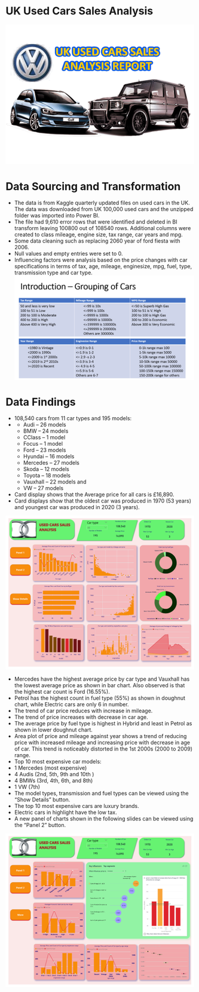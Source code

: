 # UK Used Cars Sales Analysis

![My Image](https://github.com/PaulaGweke/My-First-Data-Analysis-Repo/blob/main/100%2C000_UK_Used_Car_Sales_Analysis/ttilepage.gif)


# Data Sourcing and Transformation
* The data is from Kaggle quarterly updated files on used cars in the UK. The data was downloaded from UK 100,000 used cars and the unzipped folder was imported into Power BI. 
* The file had 9,610 error rows that were identified and deleted in BI transform leaving 100800 out of 108540 rows. Additional columns were created to class mileage, engine size, tax range, car years and mpg.
* Some data cleaning such as replacing 2060 year of ford fiesta with 2006.
* Null values and empty entries were set to 0.
* Influencing factors were analysis based on the price changes with car specifications in terms of tax, age, mileage, enginesize, mpg, fuel, type, transmission type and car type.
![image](https://github.com/PaulaGweke/My-First-Data-Analysis-Repo/blob/main/100%2C000_UK_Used_Car_Sales_Analysis/car_groups.png)

# Data Findings
* 108,540 cars from 11 car types and 195 models:
* * Audi – 26 models
  * BMW – 24 models
  * CClass – 1 model
  * Focus – 1 model
  * Ford – 23 models
  * Hyundai – 16 models
  * Mercedes – 27 models
  * Skoda – 12 models
  * Toyota – 18 models
  * Vauxhall – 22 models and
  * VW – 27 models
* Card display shows that the Average price for all cars is £16,890.
* Card displays show that the oldest car was produced in 1970 (53 years) and youngest car was produced in 2020 (3 years).

![My Image](https://github.com/PaulaGweke/My-First-Data-Analysis-Repo/blob/main/100%2C000_UK_Used_Car_Sales_Analysis/UK_cars_sales1.jpg)

* Mercedes have the highest average price by car type and Vauxhall has the lowest average price as shown in bar chart. Also observed is that the highest car count is Ford (16.55%).
* Petrol has the highest count in fuel type (55%) as shown in doughnut chart, while Electric cars are only 6 in number.
* The trend of car price reduces with increase in mileage.
* The trend of price increases with decrease in car age.
* The average price by fuel type is highest in Hybrid and least in Petrol as shown in lower doughnut chart.
* Area plot of price and mileage against year shows a trend of reducing price with increased mileage and increasing price with decrease in age of car. This trend is noticeably distorted in the 1st 2000s (2000 to 2009) range.
* Top 10 most expensive car models:
 * 1 Mercedes (most expensive)
 * 4 Audis (2nd, 5th, 9th and 10th )
 * 4 BMWs (3rd, 4th, 6th, and 8th)
 * 1 VW (7th)
* The model types, transmission and fuel types can be viewed using the “Show Details” button.
* The top 10 most expensive cars are luxury brands.
* Electric cars in highlight have the low tax. 
* A new panel of charts shown in the following slides can be viewed using the “Panel 2” button.
  
![image](https://github.com/PaulaGweke/My-First-Data-Analysis-Repo/blob/main/100%2C000_UK_Used_Car_Sales_Analysis/UK_cars_sales2.jpg)




